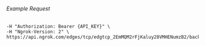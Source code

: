 
###### Example Request
```curl \
-H "Authorization: Bearer {API_KEY}" \
-H "Ngrok-Version: 2" \
https://api.ngrok.com/edges/tcp/edgtcp_2EmMQM2rFjKaluy28VMHENumzB2/backend
